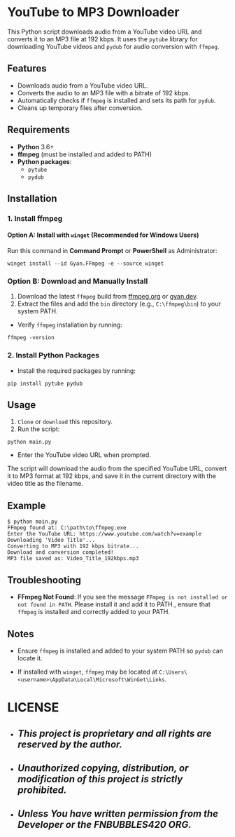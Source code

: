 # YouTube to MP3 Downloader

This Python script downloads audio from a YouTube video URL and converts it to an MP3 file at 192 kbps. It uses the `pytube` library for downloading YouTube videos and `pydub` for audio conversion with `ffmpeg`.

## Features

- Downloads audio from a YouTube video URL.
- Converts the audio to an MP3 file with a bitrate of 192 kbps.
- Automatically checks if `ffmpeg` is installed and sets its path for `pydub`.
- Cleans up temporary files after conversion.

## Requirements

- **Python** 3.6+
- **ffmpeg** (must be installed and added to PATH)
- **Python packages**:
  - `pytube`
  - `pydub`

## Installation

### 1. Install ffmpeg

#### Option A: Install with `winget` (Recommended for Windows Users)

Run this command in **Command Prompt** or **PowerShell** as Administrator:

```
winget install --id Gyan.FFmpeg -e --source winget
```

### Option B: Download and Manually Install

1. Download the latest `ffmpeg` build from [ffmpeg.org](https://ffmpeg.org/download.html) or [gyan.dev](https://www.gyan.dev/ffmpeg/builds/).
2. Extract the files and add the `bin` directory (e.g., `C:\ffmpeg\bin`) to your system PATH.

- Verify `ffmpeg` installation by running:

```
ffmpeg -version
```

### 2. Install Python Packages

- Install the required packages by running:

```
pip install pytube pydub
```

## Usage

1. `Clone` or `download` this repository.
2. Run the script:

```
python main.py
```

- Enter the YouTube video URL when prompted.

The script will download the audio from the specified YouTube URL, convert it to MP3 format at 192 kbps, and save it in the current directory with the video title as the filename.

## Example

```
$ python main.py
FFmpeg found at: C:\path\to\ffmpeg.exe
Enter the YouTube URL: https://www.youtube.com/watch?v=example
Downloading 'Video Title'...
Converting to MP3 with 192 kbps bitrate...
Download and conversion completed!
MP3 file saved as: Video_Title_192kbps.mp3
```

## Troubleshooting

- **FFmpeg Not Found**: If you see the message `FFmpeg is not installed or not found in PATH`. Please install it and add it to PATH., ensure that `ffmpeg` is installed and correctly added to your PATH.

## Notes

- Ensure `ffmpeg` is installed and added to your system PATH so `pydub` can locate it.

- If installed with `winget`, `ffmpeg` may be located at `C:\Users\<username>\AppData\Local\Microsoft\WinGet\Links`.

# LICENSE

- ## ***This project is proprietary and all rights are reserved by the author.***
- ## ***Unauthorized copying, distribution, or modification of this project is strictly prohibited.***
- ## ***Unless You have written permission from the Developer or the FNBUBBLES420 ORG.***




















